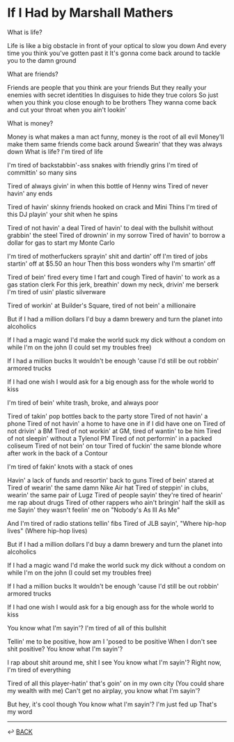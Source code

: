 # If I Had by Marshall Mathers

What is life?

Life is like a big obstacle in front of your optical to slow you down
And every time you think you've gotten past it
It's gonna come back around to tackle you to the damn ground

What are friends?

Friends are people that you think are your friends
But they really your enemies with secret identities
In disguises to hide they true colors
So just when you think you close enough to be brothers
They wanna come back and cut your throat when you ain't lookin'

What is money?

Money is what makes a man act funny, money is the root of all evil
Money'll make them same friends come back around
Swearin' that they was always down
What is life? I'm tired of life

I'm tired of backstabbin'-ass snakes with friendly grins
I'm tired of committin' so many sins

Tired of always givin' in when this bottle of Henny wins
Tired of never havin' any ends

Tired of havin' skinny friends hooked on crack and Mini Thins
I'm tired of this DJ playin' your shit when he spins

Tired of not havin' a deal
Tired of havin' to deal with the bullshit without grabbin' the steel
Tired of drownin' in my sorrow
Tired of havin' to borrow a dollar for gas to start my Monte Carlo

I'm tired of motherfuckers sprayin' shit and dartin' off
I'm tired of jobs startin' off at $5.50 an hour
Then this boss wonders why I'm smartin' off

Tired of bein' fired every time I fart and cough
Tired of havin' to work as a gas station clerk
For this jerk, breathin' down my neck, drivin' me berserk
I'm tired of usin' plastic silverware

Tired of workin' at Builder's Square, tired of not bein' a millionaire

But if I had a million dollars
I'd buy a damn brewery and turn the planet into alcoholics

If I had a magic wand
I'd make the world suck my dick without a condom on while I'm on the john (I could set my troubles free)

If I had a million bucks
It wouldn't be enough 'cause I'd still be out robbin' armored trucks 

If I had one wish
I would ask for a big enough ass for the whole world to kiss

I'm tired of bein' white trash, broke, and always poor

Tired of takin' pop bottles back to the party store
Tired of not havin' a phone
Tired of not havin' a home to have one in if I did have one on
Tired of not drivin' a BM
Tired of not workin' at GM, tired of wantin' to be him
Tired of not sleepin' without a Tylenol PM
Tired of not performin' in a packed coliseum
Tired of not bein' on tour
Tired of fuckin' the same blonde whore after work in the back of a Contour

I'm tired of fakin' knots with a stack of ones

Havin' a lack of funds and resortin' back to guns
Tired of bein' stared at
Tired of wearin' the same damn Nike Air hat
Tired of steppin' in clubs, wearin' the same pair of Lugz
Tired of people sayin' they're tired of hearin' me rap about drugs
Tired of other rappers who ain't bringin' half the skill as me
Sayin' they wasn't feelin' me on "Nobody's As Ill As Me"

And I'm tired of radio stations tellin' fibs
Tired of JLB sayin', "Where hip-hop lives" (Where hip-hop lives)

But if I had a million dollars
I'd buy a damn brewery and turn the planet into alcoholics

If I had a magic wand
I'd make the world suck my dick without a condom on while I'm on the john (I could set my troubles free)

If I had a million bucks
It wouldn't be enough 'cause I'd still be out robbin' armored trucks 

If I had one wish
I would ask for a big enough ass for the whole world to kiss

You know what I'm sayin'?
I'm tired of all of this bullshit

Tellin' me to be positive, how am I 'posed to be positive
When I don't see shit positive? You know what I'm sayin'?

I rap about shit around me, shit I see
You know what I'm sayin'? Right now, I'm tired of everything

Tired of all this player-hatin' that's goin' on in my own city (You could share my wealth with me)
Can't get no airplay, you know what I'm sayin'?

But hey, it's cool though
You know what I'm sayin'? I'm just fed up
That's my word

---

↩️ [BACK](../../README.md)

